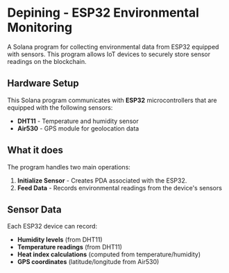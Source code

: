 # Depining - ESP32 Environmental Monitoring

A Solana program for collecting environmental data from ESP32 equipped with sensors. This program allows IoT devices to securely store sensor readings on the blockchain.

## Hardware Setup

This Solana program communicates with **ESP32** microcontrollers that are equipped with the following sensors:

- **DHT11** - Temperature and humidity sensor
- **Air530** - GPS module for geolocation data

## What it does

The program handles two main operations:

1. **Initialize Sensor** - Creates PDA associated with the ESP32.
2. **Feed Data** - Records environmental readings from the device's sensors

## Sensor Data

Each ESP32 device can record:
- **Humidity levels** (from DHT11)
- **Temperature readings** (from DHT11)  
- **Heat index calculations** (computed from temperature/humidity)
- **GPS coordinates** (latitude/longitude from Air530)



